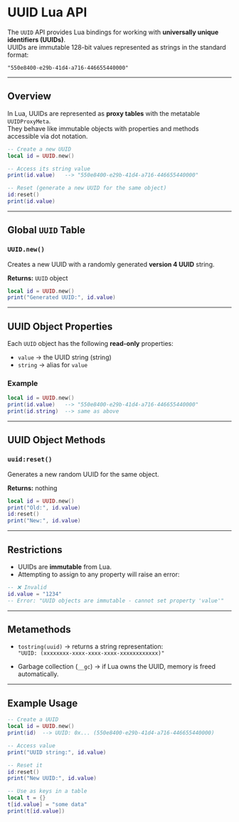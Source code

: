 # UUID Lua API

The `UUID` API provides Lua bindings for working with **universally unique identifiers (UUIDs)**.  
UUIDs are immutable 128-bit values represented as strings in the standard format:

```
"550e8400-e29b-41d4-a716-446655440000"
```

---

## Overview

In Lua, UUIDs are represented as **proxy tables** with the metatable `UUIDProxyMeta`.  
They behave like immutable objects with properties and methods accessible via dot notation.

```lua
-- Create a new UUID
local id = UUID.new()

-- Access its string value
print(id.value)   --> "550e8400-e29b-41d4-a716-446655440000"

-- Reset (generate a new UUID for the same object)
id:reset()
print(id.value)
```

---

## Global `UUID` Table

### `UUID.new()`
Creates a new UUID with a randomly generated **version 4 UUID** string.  

**Returns:** `UUID` object  

```lua
local id = UUID.new()
print("Generated UUID:", id.value)
```

---

## UUID Object Properties

Each `UUID` object has the following **read-only** properties:

- `value` → the UUID string (string)  
- `string` → alias for `value`  

### Example

```lua
local id = UUID.new()
print(id.value)   --> "550e8400-e29b-41d4-a716-446655440000"
print(id.string)  --> same as above
```

---

## UUID Object Methods

### `uuid:reset()`
Generates a new random UUID for the same object.  

**Returns:** nothing  

```lua
local id = UUID.new()
print("Old:", id.value)
id:reset()
print("New:", id.value)
```

---

## Restrictions

- UUIDs are **immutable** from Lua.  
- Attempting to assign to any property will raise an error:

```lua
-- ❌ Invalid
id.value = "1234"
-- Error: "UUID objects are immutable - cannot set property 'value'"
```

---

## Metamethods

- `tostring(uuid)` → returns a string representation:  
  `"UUID: (xxxxxxxx-xxxx-xxxx-xxxx-xxxxxxxxxxxx)"`  

- Garbage collection (`__gc`) → if Lua owns the UUID, memory is freed automatically.  

---

## Example Usage

```lua
-- Create a UUID
local id = UUID.new()
print(id)  --> UUID: 0x... (550e8400-e29b-41d4-a716-446655440000)

-- Access value
print("UUID string:", id.value)

-- Reset it
id:reset()
print("New UUID:", id.value)

-- Use as keys in a table
local t = {}
t[id.value] = "some data"
print(t[id.value])
```
